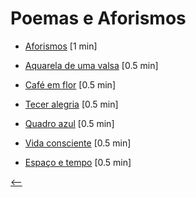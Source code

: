 # Poemas e Aforismos

- [Aforismos](./aforismos.html) <span class="word-count">[1 min]</span>

- [Aquarela de uma valsa](./aquarela-de-uma-valsa.html) <span class="word-count">[0.5 min]</span>
- [Café em flor](./cafe-em-flor.html) <span class="word-count">[0.5 min]</span>
- [Tecer alegria](./tecer-alegria.html) <span class="word-count">[0.5 min]</span>
- [Quadro azul](./quadro-azul.html) <span class="word-count">[0.5 min]</span>
- [Vida consciente](./vida-consciente.html) <span class="word-count">[0.5 min]</span>
- [Espaço e tempo](./espaco-e-tempo.html) <span class="word-count">[0.5 min]</span>

[<--](../)
